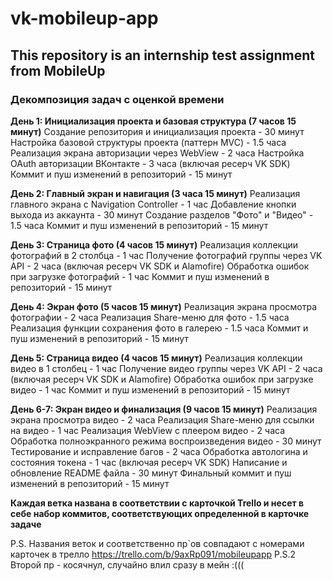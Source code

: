 # vk-mobileup-app
## This repository is an internship test assignment from MobileUp

### Декомпозиция задач с оценкой времени

**День 1: Инициализация проекта и базовая структура (7 часов 15 минут)**
Создание репозитория и инициализация проекта - 30 минут
Настройка базовой структуры проекта (паттерн MVC) - 1.5 часа
Реализация экрана авторизации через WebView - 2 часа
Настройка OAuth авторизации ВКонтакте - 3 часа (включая ресерч VK SDK)
Коммит и пуш изменений в репозиторий - 15 минут

**День 2: Главный экран и навигация (3 часа 15 минут)**
Реализация главного экрана с Navigation Controller - 1 час
Добавление кнопки выхода из аккаунта - 30 минут
Создание разделов "Фото" и "Видео" - 1.5 часа
Коммит и пуш изменений в репозиторий - 15 минут

**День 3: Страница фото (4 часов 15 минут)**
Реализация коллекции фотографий в 2 столбца - 1 час
Получение фотографий группы через VK API - 2 часа (включая ресерч VK SDK и Alamofire)
Обработка ошибок при загрузке фотографий - 1 час
Коммит и пуш изменений в репозиторий - 15 минут

**День 4: Экран фото (5 часов 15 минут)**
Реализация экрана просмотра фотографии - 2 часа
Реализация Share-меню для фото - 1.5 часа
Реализация функции сохранения фото в галерею - 1.5 часа
Коммит и пуш изменений в репозиторий - 15 минут

**День 5: Страница видео (4 часов 15 минут)**
Реализация коллекции видео в 1 столбец - 1 час
Получение видео группы через VK API - 2 часа (включая ресерч VK SDK и Alamofire)
Обработка ошибок при загрузке видео - 1 час
Коммит и пуш изменений в репозиторий - 15 минут

**День 6-7: Экран видео и финализация (9 часов 15 минут)**
Реализация экрана просмотра видео - 2 часа 
Реализация Share-меню для ссылки на видео - 1 час
Реализация WebView с плеером видео - 2 часа
Обработка полноэкранного режима воспроизведения видео - 30 минут
Тестирование и исправление багов - 2 часа
Обработка автологина и состояния токена - 1 час (включая ресерч VK SDK)
Написание и обновление README файла - 30 минут
Финальный коммит и пуш изменений в репозиторий - 15 минут

**Каждая ветка названа в соответствии с карточкой Trello и несет в себе набор коммитов, соответствующих определенной в карточке задаче**

P.S.
Названия веток и соответственно пр`ов совпадают с номерами карточек в трелло https://trello.com/b/9axRp091/mobileupapp
P.S.2
Второй пр - косячнул, случайно влил сразу в мейн :(((

